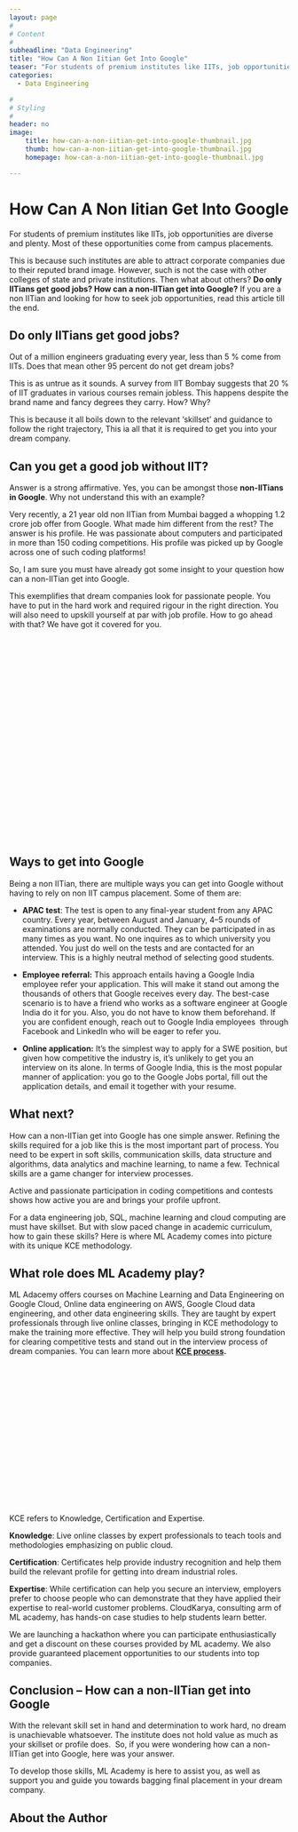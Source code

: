 ```yaml
---
layout: page
#
# Content
#
subheadline: "Data Engineering"
title: "How Can A Non Iitian Get Into Google"
teaser: "For students of premium institutes like IITs, job opportunities are diverse and plenty. Most of these opportunities come from campus placements. This is because such institutes are able to attract corporate companies due to their reputed brand image. However, such is not the case with other colleges of state and private institutions. Then what about others? **Do only IITians get good jobs? How"
categories:
  - Data Engineering

#
# Styling
#
header: no
image:
    title: how-can-a-non-iitian-get-into-google-thumbnail.jpg
    thumb: how-can-a-non-iitian-get-into-google-thumbnail.jpg
    homepage: how-can-a-non-iitian-get-into-google-thumbnail.jpg

---
```


# How Can A Non Iitian Get Into Google

For students of premium institutes like IITs, job opportunities are diverse and plenty. Most of these opportunities come from campus placements. 


This is because such institutes are able to attract corporate companies due to their reputed brand image. However, such is not the case with other colleges of state and private institutions. Then what about others? **Do only IITians get good jobs? How can a non-IITian get into Google?** If you are a non IITian and looking for how to seek job opportunities, read this article till the end.


**Do only IITians get good jobs?**
----------------------------------


Out of a million engineers graduating every year, less than 5 % come from IITs. Does that mean other 95 percent do not get dream jobs? 


This is as untrue as it sounds. A survey from IIT Bombay suggests that 20 % of IIT graduates in various courses remain jobless. This happens despite the brand name and fancy degrees they carry. How? Why?


This is because it all boils down to the relevant ‘skillset’ and guidance to follow the right trajectory, This ia all that it is required to get you into your dream company.


**Can you get a good job without IIT?**
---------------------------------------


Answer is a strong affirmative. Yes, you can be amongst those **non-IITians in Google**. Why not understand this with an example? 


Very recently, a 21 year old non IITian from Mumbai bagged a whopping 1.2 crore job offer from Google. What made him different from the rest? The answer is his profile. He was passionate about computers and participated in more than 150 coding competitions. His profile was picked up by Google across one of such coding platforms!


So, I am sure you must have already got some insight to your question how can a non-IITian get into Google.


This exemplifies that dream companies look for passionate people. You have to put in the hard work and required rigour in the right direction. You will also need to upskill yourself at par with job profile. How to go ahead with that? We have got it covered for you.


![](data:image/svg+xml,%3Csvg%20xmlns='http://www.w3.org/2000/svg'%20viewBox='0%200%20302%20218'%3E%3C/svg%3E)


**Ways to get into Google**
---------------------------


Being a non IITian, there are multiple ways you can get into Google without having to rely on non IIT campus placement. Some of them are:


* **APAC test**: The test is open to any final-year student from any APAC country. Every year, between August and January, 4–5 rounds of examinations are normally conducted. They can be participated in as many times as you want. No one inquires as to which university you attended. You just do well on the tests and are contacted for an interview. This is a highly neutral method of selecting good students.


* **Employee referral:** This approach entails having a Google India employee refer your application. This will make it stand out among the thousands of others that Google receives every day. The best-case scenario is to have a friend who works as a software engineer at Google India do it for you. Also, you do not have to know them beforehand. If you are confident enough, reach out to Google India employees  through Facebook and LinkedIn who will be eager to refer you.


* **Online application:** It’s the simplest way to apply for a SWE position, but given how competitive the industry is, it’s unlikely to get you an interview on its alone. In terms of Google India, this is the most popular manner of application: you go to the Google Jobs portal, fill out the application details, and email it together with your resume.


**What next?**
--------------


How can a non-IITian get into Google has one simple answer. Refining the skills required for a job like this is the most important part of process. You need to be expert in soft skills, communication skills, data structure and algorithms, data analytics and machine learning, to name a few. Technical skills are a game changer for interview processes.


Active and passionate participation in coding competitions and contests shows how active you are and brings your profile upfront. 


For a data engineering job, SQL, machine learning and cloud computing are must have skillset. But with slow paced change in academic curriculum, how to gain these skills? Here is where ML Academy comes into picture with its unique KCE methodology.


**What role does ML Academy play?**
-----------------------------------


ML Adacemy offers courses on Machine Learning and Data Engineering on Google Cloud, Online data engineering on AWS, Google Cloud data engineering, and other data engineering skills. They are taught by expert professionals through live online classes, bringing in KCE methodology to make the training more effective. They will help you build strong foundation for clearing competitive tests and stand out in the interview process of dream companies. You can learn more about **[KCE process](https://mlacademy.io/kce-process/).**


![KCE Framework](data:image/svg+xml,%3Csvg%20xmlns='http://www.w3.org/2000/svg'%20viewBox='0%200%201024%20547'%3E%3C/svg%3E)
KCE refers to Knowledge, Certification and Expertise. 


**Knowledge**: Live online classes by expert professionals to teach tools and methodologies emphasizing on public cloud. 


**Certification**: Certificates help provide industry recognition and help them build the relevant profile for getting into dream industrial roles.


**Expertise**: While certification can help you secure an interview, employers prefer to choose people who can demonstrate that they have applied their expertise to real-world customer problems. CloudKarya, consulting arm of ML academy, has hands-on case studies to help students learn better.


We are launching a hackathon where you can participate enthusiastically and get a discount on these courses provided by ML academy. We also provide guaranteed placement opportunities to our students into top companies.  


**Conclusion** – How can a non-IITian get into Google
-----------------------------------------------------


With the relevant skill set in hand and determination to work hard, no dream is unachievable whatsoever. The institute does not hold value as much as your skillset or profile does.  So, if you were wondering how can a non-IITian get into Google, here was your answer.


To develop those skills, ML Academy is here to assist you, as well as support you and guide you towards bagging final placement in your dream company. 


About the Author
----------------




![Aditi Chourey](data:image/svg+xml,%3Csvg%20xmlns='http://www.w3.org/2000/svg'%20viewBox='0%200%20768%201024'%3E%3C/svg%3E)


**Aditi Chourey** is an MBA from the Indian Institute of Management (IIM), Shillong. A mechanical engineer by qualification, a gold medalist in International English Olympiad, she is passionate about writing and has co authored a nationally released anthology. She loves to explore imagery poetry and experiment with conventional forms of writing in Hindi, English, Urdu. She is an active social worker having worked with NGOs for child welfare and holds an NSS B certificate. In her leisure time, she is an ardent reader of historical fiction and loves to explore art and aesthetics. You can connect with her on LinkedIn.




